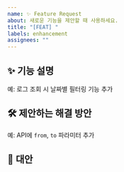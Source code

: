 ```yaml
---
name: ✨ Feature Request
about: 새로운 기능을 제안할 때 사용하세요.
title: "[FEAT] "
labels: enhancement
assignees: ""
---
```


## ✨ 기능 설명
<!-- 추가하고 싶은 기능을 간단히 설명 -->
예: 로그 조회 시 날짜별 필터링 기능 추가

## 🛠 제안하는 해결 방안
<!-- 원하는 해결 방안 -->
예: API에 `from`, `to` 파라미터 추가

## 🔄 대안
<!-- 고려해본 다른 방법이 있다면 적어주세요 -->